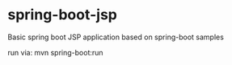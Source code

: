 # spring-boot-jsp
Basic spring boot JSP application based on spring-boot samples

run via: mvn spring-boot:run
